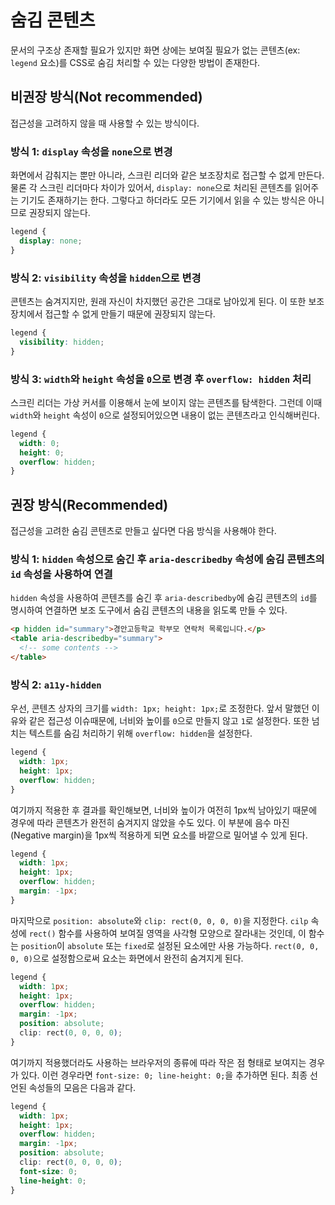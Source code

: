 # 숨김 콘텐츠

문서의 구조상 존재할 필요가 있지만 화면 상에는 보여질 필요가 없는 콘텐츠(ex: `legend` 요소)를 CSS로 숨김 처리할 수 있는 다양한 방법이 존재한다.

## 비권장 방식(Not recommended)

접근성을 고려하지 않을 때 사용할 수 있는 방식이다.

### 방식 1: `display` 속성을 `none`으로 변경

화면에서 감춰지는 뿐만 아니라, 스크린 리더와 같은 보조장치로 접근할 수 없게 만든다. 물론 각 스크린 리더마다 차이가 있어서, `display: none`으로 처리된 콘텐츠를 읽어주는 기기도 존재하기는 한다. 그렇다고 하더라도 모든 기기에서 읽을 수 있는 방식은 아니므로 권장되지 않는다.

```css
legend {
  display: none;
}
```

### 방식 2: `visibility` 속성을 `hidden`으로 변경

콘텐츠는 숨겨지지만, 원래 자신이 차지했던 공간은 그대로 남아있게 된다. 이 또한 보조 장치에서 접근할 수 없게 만들기 때문에 권장되지 않는다.

```css
legend {
  visibility: hidden;
}
```

### 방식 3: `width`와 `height` 속성을 `0`으로 변경 후 `overflow: hidden` 처리

스크린 리더는 가상 커서를 이용해서 눈에 보이지 않는 콘텐츠를 탐색한다. 그런데 이때 `width`와 `height` 속성이 `0`으로 설정되어있으면 내용이 없는 콘텐츠라고 인식해버린다.

```css
legend {
  width: 0;
  height: 0;
  overflow: hidden;
}
```

## 권장 방식(Recommended)

접근성을 고려한 숨김 콘텐츠로 만들고 싶다면 다음 방식을 사용해야 한다.

### 방식 1: `hidden` 속성으로 숨긴 후 `aria-describedby` 속성에 숨김 콘텐츠의 `id` 속성을 사용하여 연결

`hidden` 속성을 사용하여 콘텐츠를 숨긴 후 `aria-describedby`에 숨김 콘텐츠의 `id`를 명시하여 연결하면 보조 도구에서 숨김 콘텐츠의 내용을 읽도록 만들 수 있다.

```html
<p hidden id="summary">경안고등학교 학부모 연락처 목록입니다.</p>
<table aria-describedby="summary">
  <!-- some contents -->
</table>
```

### 방식 2: `a11y-hidden`

우선, 콘텐츠 상자의 크기를 `width: 1px; height: 1px;`로 조정한다. 앞서 말했던 이유와 같은 접근성 이슈때문에, 너비와 높이를 `0`으로 만들지 않고 `1`로 설정한다. 또한 넘치는 텍스트를 숨김 처리하기 위해 `overflow: hidden`을 설정한다.

```css
legend {
  width: 1px;
  height: 1px;
  overflow: hidden;
}
```

여기까지 적용한 후 결과를 확인해보면, 너비와 높이가 여전히 1px씩 남아있기 때문에 경우에 따라 콘텐츠가 완전히 숨겨지지 않았을 수도 있다. 이 부분에 음수 마진(Negative margin)을 1px씩 적용하게 되면 요소를 바깥으로 밀어낼 수 있게 된다.

```css
legend {
  width: 1px;
  height: 1px;
  overflow: hidden;
  margin: -1px;
}
```

마지막으로 `position: absolute`와 `clip: rect(0, 0, 0, 0)`을 지정한다. `cilp` 속성에 `rect()` 함수를 사용하여 보여질 영역을 사각형 모양으로 잘라내는 것인데, 이 함수는 `position`이 `absolute` 또는 `fixed`로 설정된 요소에만 사용 가능하다. `rect(0, 0, 0, 0)`으로 설정함으로써 요소는 화면에서 완전히 숨겨지게 된다.

```css
legend {
  width: 1px;
  height: 1px;
  overflow: hidden;
  margin: -1px;
  position: absolute;
  clip: rect(0, 0, 0, 0);
}
```

여기까지 적용했더라도 사용하는 브라우저의 종류에 따라 작은 점 형태로 보여지는 경우가 있다. 이런 경우라면 `font-size: 0; line-height: 0;`을 추가하면 된다. 최종 선언된 속성들의 모음은 다음과 같다.

```css
legend {
  width: 1px;
  height: 1px;
  overflow: hidden;
  margin: -1px;
  position: absolute;
  clip: rect(0, 0, 0, 0);
  font-size: 0;
  line-height: 0;
}
```
